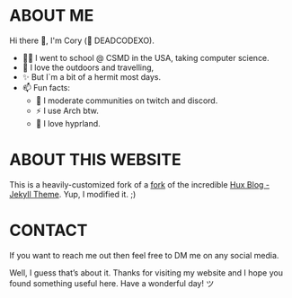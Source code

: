# ABOUT ME
Hi there 👋, I'm Cory (👻 DEADCODEXO).

- 👨‍🎓 I went to school @ CSMD in the USA, taking computer science. 
- 🌱 I love the outdoors and travelling,
- ✨ But I`m a bit of a hermit most days.
- 📫 Fun facts: 
  - 👻 I moderate communities on twitch and discord.
  - ⚡ I use Arch btw.
  - 💎 I love hyprland.

# ABOUT THIS WEBSITE
This is a heavily-customized fork of a [fork](https://github.com/HynDuf/hynduf.github.io) of the incredible [Hux Blog - Jekyll Theme](https://github.com/Huxpro/huxpro.github.io). Yup, I modified it. ;)

# CONTACT
If you want to reach me out then feel free to DM me on any social media.

Well, I guess that’s about it. Thanks for visiting my website and I hope you found something useful here. Have a wonderful day! ツ

